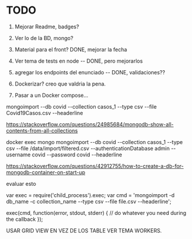 # TODO

1. Mejorar Readme, badges?
2. Ver lo de la BD, mongo?
3. Material para el front? DONE, mejorar la fecha
4. Ver tema de tests en node -- DONE, pero mejorarlos
5. agregar los endpoints del enunciado -- DONE, validaciones??

6. Dockerizar? creo que valdria la pena.
7. Pasar a un Docker compose...


mongoimport --db covid --collection casos_1 --type csv --file Covid19Casos.csv --headerline

https://stackoverflow.com/questions/24985684/mongodb-show-all-contents-from-all-collections


docker exec mongo mongoimport --db covid --collection casos_1 --type csv --file /data/import/filtered.csv --authenticationDatabase admin --username covid --password covid --headerline


https://stackoverflow.com/questions/42912755/how-to-create-a-db-for-mongodb-container-on-start-up

evaluar esto

var exec = require('child_process').exec;
var cmd = 'mongoimport -d db_name -c collection_name --type csv --file file.csv --headerline';

exec(cmd, function(error, stdout, stderr) {
  // do whatever you need during the callback
});



USAR GRID VIEW EN VEZ DE LOS TABLE
VER TEMA WORKERS.
